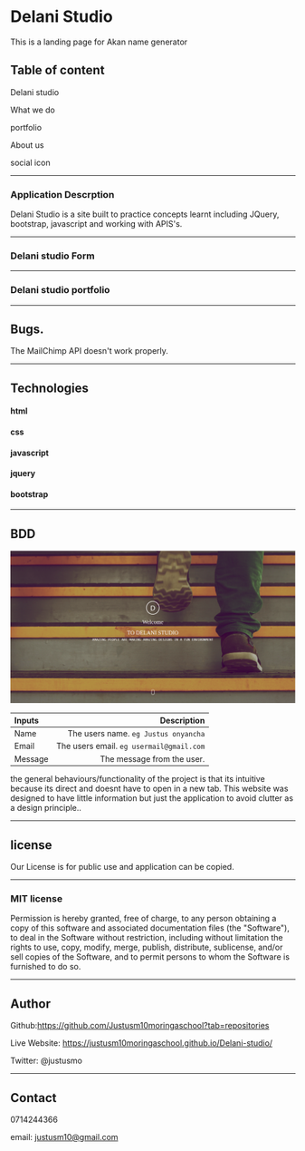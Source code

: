 # Delani Studio

This is a landing page for Akan name generator

## Table of content

Delani studio

What we do

portfolio

About us 

social icon

---

### Application Descrption

Delani Studio is a site built to practice concepts learnt including JQuery, bootstrap, javascript and working with APIS's.

---

### Delani studio Form

---

### Delani studio portfolio

---

## Bugs.

The MailChimp API doesn't work properly.

---

## Technologies

#### html

#### css

#### javascript

#### jquery

#### bootstrap



---

## BDD

<img src="./images/delani.png">

| Inputs  |                              Description |
| :------ | ---------------------------------------: |
| Name    |     The users name. `eg Justus onyancha` |
| Email   | The users email. `eg usermail@gmail.com` |
| Message |               The message from the user. |

the general behaviours/functionality of the project is that its intuitive because its direct and doesnt have to open in a new tab.
This website was designed to have little information but just the application to avoid clutter as a design principle..

---

## license

Our License is for public use and application can be copied.

---

### MIT license

Permission is hereby granted, free of charge, to any person obtaining a copy of this software and associated documentation files (the "Software"), to deal in the Software without restriction, including without limitation the rights to use, copy, modify, merge, publish, distribute, sublicense, and/or sell copies of the Software, and to permit persons to whom the Software is furnished to do so.

---

## Author

Github:https://github.com/Justusm10moringaschool?tab=repositories

Live Website: https://justusm10moringaschool.github.io/Delani-studio/

Twitter: @justusmo

---

## Contact

0714244366

email: justusm10@gmail.com
